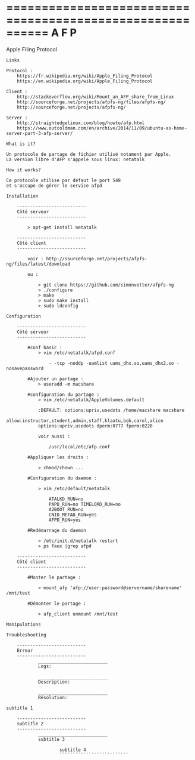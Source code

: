 ==========================================================
                       A F P 
==========================================================

Apple Filing Protocol


~~~~~~~~~~~~~~~~~~~~~~~~~~
Links
~~~~~~~~~~~~~~~~~~~~~~~~~~

    Protocol :
        https://fr.wikipedia.org/wiki/Apple_Filing_Protocol
        https://en.wikipedia.org/wiki/Apple_Filing_Protocol

    Client :
        http://stackoverflow.org/wiki/Mount_an_AFP_share_from_Linux
        http://sourceforge.net/projects/afpfs-ng/files/afpfs-ng/
        http://sourceforge.net/projects/afpfs-ng/

    Server :
        http://straightedgelinux.com/blog/howto/afp.html
        https://www.outcoldman.com/en/archive/2014/11/09/ubuntu-as-home-server-part-3-afp-server/

~~~~~~~~~~~~~~~~~~~~~~~~~~
What is it?
~~~~~~~~~~~~~~~~~~~~~~~~~~

    Un protocole de partage de fichier utilisé notament par Apple.
    La version libre d'AFP s'appele sous linux: netatalk

~~~~~~~~~~~~~~~~~~~~~~~~~~
How it works?
~~~~~~~~~~~~~~~~~~~~~~~~~~

    Ce protocole utilise par défaut le port 548
    et s'occupe de gérer le service afpd

~~~~~~~~~~~~~~~~~~~~~~~~~~
Installation
~~~~~~~~~~~~~~~~~~~~~~~~~~

        --------------------------
        Côté serveur
        --------------------------

            > apt-get install netatalk

        --------------------------
        Côté client
        --------------------------

            voir : http://sourceforge.net/projects/afpfs-ng/files/latest/download

            ou :

                > git clone https://github.com/simonvetter/afpfs-ng
                > ./configure
                > make
                > sudo make install
                > sudo ldconfig

~~~~~~~~~~~~~~~~~~~~~~~~~~
Configuration
~~~~~~~~~~~~~~~~~~~~~~~~~~

        --------------------------
        Côté serveur
        --------------------------

            #conf basic :
                > vim /etc/netatalk/afpd.conf

                    - -tcp -noddp -uamlist uams_dhx.so,uams_dhx2.so -nosavepassword

            #Ajouter un partage :
                > useradd -m macshare

            #configuration du partage :
                > vim /etc/netatalk/AppleVolumes.default

                :DEFAULT: options:upriv,usedots /home/macshare macshare 
                allow:instructor,student,admin,staff,klaatu,bob,carol,alice
                options:upriv,usedots dperm:0777 fperm:0220

                voir aussi :

                    /usr/local/etc/afp.conf

            #Appliquer les droits :
                
                > chmod/chown ...

            #Configuration du daemon : 

                > vim /etc/default/netatalk

                    ATALKD_RUN=no
                    PAPD_RUN=no TIMELORD_RUN=no
                    A2BOOT_RUN=no
                    CNID_METAD_RUN=yes
                    AFPD_RUN=yes

            #Redémarrage du daemon

                > /etc/init.d/netatalk restart
                > ps faux |grep afpd

        --------------------------
        Côté client
        --------------------------

            #Monter le partage :

                > mount_afp 'afp://user:password@servername/sharename' /mnt/test

            #Démonter le partage :

                > afp_client unmount /mnt/test
           

~~~~~~~~~~~~~~~~~~~~~~~~~~
Manipulations
~~~~~~~~~~~~~~~~~~~~~~~~~~

~~~~~~~~~~~~~~~~~~~~~~~~~~
Troubleshooting
~~~~~~~~~~~~~~~~~~~~~~~~~~

        --------------------------
        Erreur
        --------------------------
                __________________________
                Logs:

                __________________________
                Description:

                __________________________
                Résolution:

~~~~~~~~~~~~~~~~~~~~~~~~~~
subtitle 1
~~~~~~~~~~~~~~~~~~~~~~~~~~

        --------------------------
        subtitle 2
        --------------------------
                __________________________
                subtitle 3

                        subtitle 4
                        ``````````````````````````
